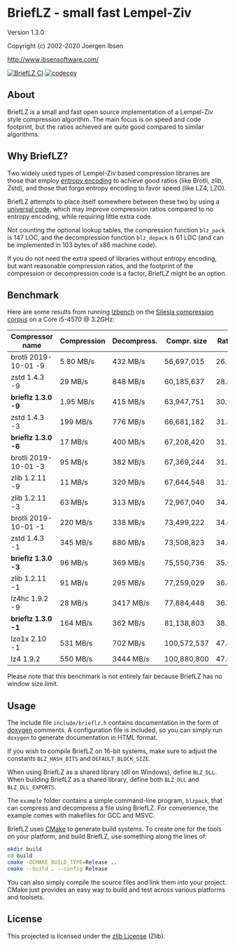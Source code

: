 
BriefLZ - small fast Lempel-Ziv
===============================

Version 1.3.0

Copyright (c) 2002-2020 Joergen Ibsen

<http://www.ibsensoftware.com/>

[![BriefLZ CI](https://github.com/jibsen/brieflz/actions/workflows/brieflz-ci-workflow.yaml/badge.svg)](https://github.com/jibsen/brieflz/actions) [![codecov](https://codecov.io/gh/jibsen/brieflz/branch/master/graph/badge.svg)](https://codecov.io/gh/jibsen/brieflz)


About
-----

BriefLZ is a small and fast open source implementation of a Lempel-Ziv
style compression algorithm. The main focus is on speed and code footprint,
but the ratios achieved are quite good compared to similar algorithms.


Why BriefLZ?
------------

Two widely used types of Lempel-Ziv based compression libraries are those
that employ [entropy encoding][entropy] to achieve good ratios (like Brotli,
zlib, Zstd), and those that forgo entropy encoding to favor speed (like LZ4,
LZO).

BriefLZ attempts to place itself somewhere between these two by using a
[universal code][universal], which may improve compression ratios compared to
no entropy encoding, while requiring little extra code.

Not counting the optional lookup tables, the compression function `blz_pack`
is 147 LOC, and the decompression function `blz_depack` is 61 LOC (and can be
implemented in 103 bytes of x86 machine code).

If you do not need the extra speed of libraries without entropy encoding, but
want reasonable compression ratios, and the footprint of the compression or
decompression code is a factor, BriefLZ might be an option.

[entropy]: https://en.wikipedia.org/wiki/Entropy_encoding
[universal]: https://en.wikipedia.org/wiki/Universal_code_(data_compression)


Benchmark
---------

Here are some results from running [lzbench][] on the
[Silesia compression corpus][silesia] on a Core i5-4570 @ 3.2GHz:

| Compressor name         | Compression| Decompress.|  Compr. size  | Ratio |
| ---------------         | -----------| -----------| ------------- | ----- |
| brotli 2019-10-01 -9    |  5.80 MB/s |   432 MB/s |    56,697,015 | 26.75 |
| zstd 1.4.3 -9           |    29 MB/s |   848 MB/s |    60,185,637 | 28.40 |
| **brieflz 1.3.0 -9**    |  1.95 MB/s |   415 MB/s |    63,947,751 | 30.17 |
| zstd 1.4.3 -3           |   199 MB/s |   776 MB/s |    66,681,182 | 31.46 |
| **brieflz 1.3.0 -6**    |    17 MB/s |   400 MB/s |    67,208,420 | 31.71 |
| brotli 2019-10-01 -3    |    95 MB/s |   382 MB/s |    67,369,244 | 31.79 |
| zlib 1.2.11 -9          |    11 MB/s |   320 MB/s |    67,644,548 | 31.92 |
| zlib 1.2.11 -3          |    63 MB/s |   313 MB/s |    72,967,040 | 34.43 |
| brotli 2019-10-01 -1    |   220 MB/s |   338 MB/s |    73,499,222 | 34.68 |
| zstd 1.4.3 -1           |   345 MB/s |   880 MB/s |    73,508,823 | 34.68 |
| **brieflz 1.3.0 -3**    |    96 MB/s |   369 MB/s |    75,550,736 | 35.65 |
| zlib 1.2.11 -1          |    91 MB/s |   295 MB/s |    77,259,029 | 36.45 |
| lz4hc 1.9.2 -9          |    28 MB/s |  3417 MB/s |    77,884,448 | 36.75 |
| **brieflz 1.3.0 -1**    |   164 MB/s |   362 MB/s |    81,138,803 | 38.28 |
| lzo1x 2.10 -1           |   531 MB/s |   702 MB/s |   100,572,537 | 47.45 |
| lz4 1.9.2               |   550 MB/s |  3444 MB/s |   100,880,800 | 47.60 |

Please note that this benchmark is not entirely fair because BriefLZ has no
window size limit.

[lzbench]: https://github.com/inikep/lzbench
[silesia]: http://sun.aei.polsl.pl/~sdeor/index.php?page=silesia


Usage
-----

The include file `include/brieflz.h` contains documentation in the form of
[doxygen][] comments. A configuration file is included, so you can simply run
`doxygen` to generate documentation in HTML format.

If you wish to compile BriefLZ on 16-bit systems, make sure to adjust the
constants `BLZ_HASH_BITS` and `DEFAULT_BLOCK_SIZE`.

When using BriefLZ as a shared library (dll on Windows), define `BLZ_DLL`.
When building BriefLZ as a shared library, define both `BLZ_DLL` and
`BLZ_DLL_EXPORTS`.

The `example` folder contains a simple command-line program, `blzpack`, that
can compress and decompress a file using BriefLZ. For convenience, the example
comes with makefiles for GCC and MSVC.

BriefLZ uses [CMake][] to generate build systems. To create one for the tools
on your platform, and build BriefLZ, use something along the lines of:

~~~sh
mkdir build
cd build
cmake -DCMAKE_BUILD_TYPE=Release ..
cmake --build . --config Release
~~~

You can also simply compile the source files and link them into your project.
CMake just provides an easy way to build and test across various platforms and
toolsets.

[doxygen]: http://www.doxygen.org/
[CMake]: http://www.cmake.org/


License
-------

This projected is licensed under the [zlib License](LICENSE) (Zlib).
